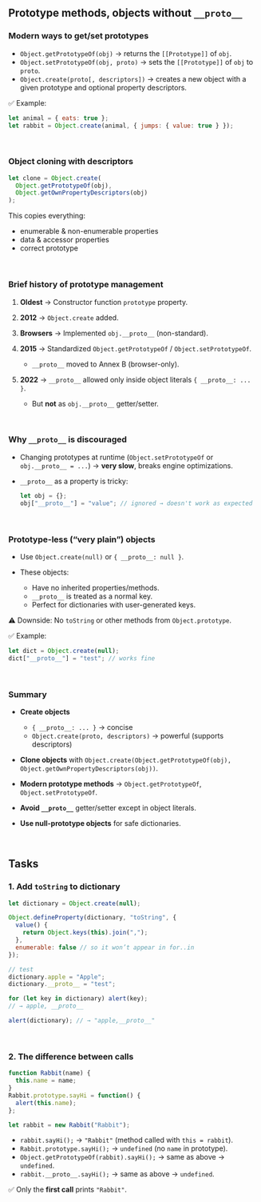 
## Prototype methods, objects without `__proto__`

### Modern ways to get/set prototypes

* `Object.getPrototypeOf(obj)` → returns the `[[Prototype]]` of `obj`.
* `Object.setPrototypeOf(obj, proto)` → sets the `[[Prototype]]` of `obj` to `proto`.
* `Object.create(proto[, descriptors])` → creates a new object with a given prototype and optional property descriptors.

✅ Example:

```js
let animal = { eats: true };
let rabbit = Object.create(animal, { jumps: { value: true } });
```

<br>

### Object cloning with descriptors

```js
let clone = Object.create(
  Object.getPrototypeOf(obj), 
  Object.getOwnPropertyDescriptors(obj)
);
```

This copies everything:

* enumerable & non-enumerable properties
* data & accessor properties
* correct prototype

<br>

### Brief history of prototype management

1. **Oldest** → Constructor function `prototype` property.
2. **2012** → `Object.create` added.
3. **Browsers** → Implemented `obj.__proto__` (non-standard).
4. **2015** → Standardized `Object.getPrototypeOf` / `Object.setPrototypeOf`.

   * `__proto__` moved to Annex B (browser-only).
5. **2022** → `__proto__` allowed only inside object literals `{ __proto__: ... }`.

   * But **not** as `obj.__proto__` getter/setter.

<br>

### Why `__proto__` is discouraged

* Changing prototypes at runtime (`Object.setPrototypeOf` or `obj.__proto__ = ...`) → **very slow**, breaks engine optimizations.
* `__proto__` as a property is tricky:

  ```js
  let obj = {};
  obj["__proto__"] = "value"; // ignored → doesn't work as expected
  ```

<br>

### Prototype-less (“very plain”) objects

* Use `Object.create(null)` or `{ __proto__: null }`.
* These objects:

  * Have no inherited properties/methods.
  * `__proto__` is treated as a normal key.
  * Perfect for dictionaries with user-generated keys.

⚠ Downside: No `toString` or other methods from `Object.prototype`.

✅ Example:

```js
let dict = Object.create(null);
dict["__proto__"] = "test"; // works fine
```

<br>

### Summary

* **Create objects**

  * `{ __proto__: ... }` → concise
  * `Object.create(proto, descriptors)` → powerful (supports descriptors)
* **Clone objects** with `Object.create(Object.getPrototypeOf(obj), Object.getOwnPropertyDescriptors(obj))`.
* **Modern prototype methods** → `Object.getPrototypeOf`, `Object.setPrototypeOf`.
* **Avoid `__proto__`** getter/setter except in object literals.
* **Use null-prototype objects** for safe dictionaries.

<br>

## Tasks

### 1. Add `toString` to dictionary

```js
let dictionary = Object.create(null);

Object.defineProperty(dictionary, "toString", {
  value() {
    return Object.keys(this).join(",");
  },
  enumerable: false // so it won’t appear in for..in
});

// test
dictionary.apple = "Apple";
dictionary.__proto__ = "test";

for (let key in dictionary) alert(key); 
// → apple, __proto__

alert(dictionary); // → "apple,__proto__"
```

<br>

### 2. The difference between calls

```js
function Rabbit(name) {
  this.name = name;
}
Rabbit.prototype.sayHi = function() {
  alert(this.name);
};

let rabbit = new Rabbit("Rabbit");
```

* `rabbit.sayHi();` → `"Rabbit"` (method called with `this = rabbit`).
* `Rabbit.prototype.sayHi();` → `undefined` (no `name` in prototype).
* `Object.getPrototypeOf(rabbit).sayHi();` → same as above → `undefined`.
* `rabbit.__proto__.sayHi();` → same as above → `undefined`.

✅ Only the **first call** prints `"Rabbit"`.
